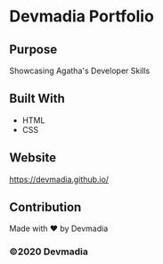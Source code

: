 # Devmadia Portfolio

## Purpose
Showcasing Agatha's Developer Skills

## Built With
* HTML
* CSS

## Website
https://devmadia.github.io/

## Contribution
Made with ❤️ by Devmadia

### ©️2020 Devmadia
